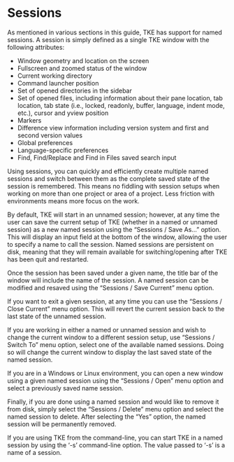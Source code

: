 # Sessions

As mentioned in various sections in this guide, TKE has support for named sessions.  A session is simply defined as a single TKE window with the following attributes:

- Window geometry and location on the screen
- Fullscreen and zoomed status of the window
- Current working directory
- Command launcher position
- Set of opened directories in the sidebar
- Set of opened files, including information about their pane location, tab location, tab state (i.e., locked, readonly, buffer, language, indent mode, etc.), cursor and yview position
- Markers
- Difference view information including version system and first and second version values
- Global preferences
- Language-specific preferences
- Find, Find/Replace and Find in Files saved search input

Using sessions, you can quickly and efficiently create multiple named sessions and switch between them as the complete saved state of the session is remembered.  This means no fiddling with session setups when working on more than one project or area of a project.  Less friction with environments means more focus on the work.

By default, TKE will start in an unnamed session; however, at any time the user can save the current setup of TKE (whether in a named or unnamed session) as a new named session using the “Sessions / Save As…” option.  This will display an input field at the bottom of the window, allowing the user to specify a name to call the session.  Named sessions are persistent on disk, meaning that they will remain available for switching/opening after TKE has been quit and restarted.

Once the session has been saved under a given name, the title bar of the window will include the name of the session.  A named session can be modified and resaved using the “Sessions / Save Current” menu option.

If you want to exit a given session, at any time you can use the “Sessions / Close Current” menu option.  This will revert the current session back to the last state of the unnamed session.

If you are working in either a named or unnamed session and wish to change the current window to a different session setup, use “Sessions / Switch To” menu option, select one of the available named sessions.  Doing so will change the current window to display the last saved state of the named session.

If you are in a Windows or Linux environment, you can open a new window using a given named session using the “Sessions / Open” menu option and select a previously saved name session.

Finally, if you are done using a named session and would like to remove it from disk, simply select the “Sessions / Delete” menu option and select the named session to delete.  After selecting the “Yes” option, the named session will be permanently removed.

If you are using TKE from the command-line, you can start TKE in a named session by using the ‘-s’ command-line option.  The value passed to ‘-s’ is a name of a session.